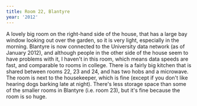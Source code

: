 ```yaml
---
title: Room 22, Blantyre
year: '2012'
---
```


A lovely big room on the right-hand side of the house, that has a large bay window looking out over the garden, so it is very light, especially in the morning. Blantyre is now connected to the University data network (as of January 2012), and although people in the other side of the house seem to have problems with it, I haven't in this room, which means data speeds are fast, and comparable to rooms in college. There is a fairly big kitchen that is shared between rooms 22, 23 and 24, and has two hobs and a microwave. The room is next to the housekeeper, which is fine (except if you don't like hearing dogs barking late at night). There's less storage space than some of the smaller rooms in Blantyre (i.e. room 23), but it's fine because the room is so huge.